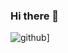 ### Hi there 👋

![github](https://img.shields.io/badge/GitHub-000000?style=for-the-badge&logo=GitHub&logoColor=white)]
<!--

[![Anurag’s github stats](https://github-readme-stats.vercel.app/api?username=yushi1007)](https://github.com/yushi1007)

**Jhun260Sloth/Jhun260Sloth** is a ✨ _special_ ✨ repository because its `README.md` (this file) appears on your GitHub profile.

Here are some ideas to get you started:

- 🔭 I’m currently working on ...
- 🌱 I’m currently learning ...
- 👯 I’m looking to collaborate on ...
- 🤔 I’m looking for help with ...
- 💬 Ask me about ...
- 📫 How to reach me: ...
- 😄 Pronouns: ...
- ⚡ Fun fact: ...
-->
